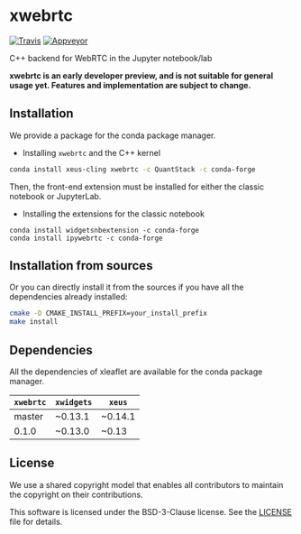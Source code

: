 # xwebrtc

[![Travis](https://travis-ci.org/QuantStack/xwebrtc.svg?branch=master)](https://travis-ci.org/QuantStack/xwebrtc)
[![Appveyor](https://ci.appveyor.com/api/projects/status/5vjulggfcaknmxsh?svg=true)](https://ci.appveyor.com/project/QuantStack/xwebrtc/branch/master)

C++ backend for WebRTC in the Jupyter notebook/lab

**xwebrtc is an early developer preview, and is not suitable for general usage yet. Features and implementation are subject to change.**

## Installation

We provide a package for the conda package manager.

- Installing `xwebrtc` and the C++ kernel

```bash
conda install xeus-cling xwebrtc -c QuantStack -c conda-forge
```

Then, the front-end extension must be installed for either the classic notebook or JupyterLab.

- Installing the extensions for the classic notebook

```
conda install widgetsnbextension -c conda-forge
conda install ipywebrtc -c conda-forge
```

## Installation from sources

Or you can directly install it from the sources if you have all the dependencies already installed:

```bash
cmake -D CMAKE_INSTALL_PREFIX=your_install_prefix
make install
```

## Dependencies

All the dependencies of xleaflet are available for the conda package manager.

| `xwebrtc`  | `xwidgets`  |  `xeus`         |
|------------|-------------|-----------------|
|  master    |   ~0.13.1   |  ~0.14.1        |
|  0.1.0     |   ~0.13.0   |  ~0.13          |

## License

We use a shared copyright model that enables all contributors to maintain the
copyright on their contributions.

This software is licensed under the BSD-3-Clause license. See the [LICENSE](LICENSE) file for details.
